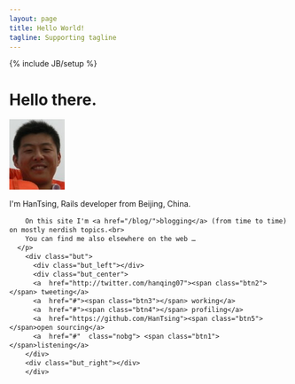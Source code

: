 ```yaml
---
layout: page
title: Hello World!
tagline: Supporting tagline
---
```

{% include JB/setup %}

<div class="content">
   <div class="hello_text">
       <h1>Hello there.</h1>
      <img src="/assets/themes/tom/images/beike_han.jpg">
      <p >
        I'm HanTsing, Rails developer from Beijing, China.<br>
        
        On this site I'm <a href="/blog/">blogging</a> (from time to time) on mostly nerdish topics.<br>
        You can find me also elsewhere on the web …
      </p>
        <div class="but">
          <div class="but_left"></div>
          <div class="but_center">
          <a  href="http://twitter.com/hanqing07"><span class="btn2"></span> tweeting</a>
          <a  href="#"><span class="btn3"></span> working</a>
          <a  href="#"><span class="btn4"></span> profiling</a>
          <a  href="https://github.com/HanTsing"><span class="btn5"></span>open sourcing</a>
          <a  href="#"  class="nobg"> <span class="btn1"></span>listening</a>
        </div>
        <div class="but_right"></div>
        </div>
  </div> 
</div>    

